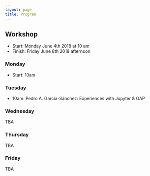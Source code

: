 ```yaml
---
layout: page
title: Program
---
```



## Workshop
* Start: Monday June 4th 2018 at 10 am
* Finish: Friday June 8th 2018 afternoon

### Monday

* Start: 10am

### Tuesday

* 10am: Pedro A. García-Sánchez: Experiences with Jupyter & GAP

### Wednesday

TBA

### Thursday

TBA

### Friday

TBA
